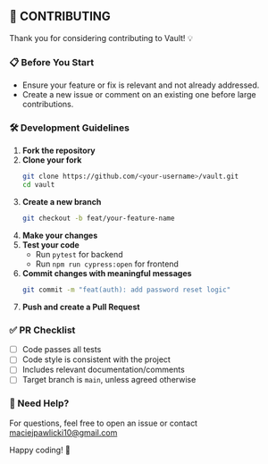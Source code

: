 ## 🤝 CONTRIBUTING

Thank you for considering contributing to Vault! 💡

### 📋 Before You Start

-   Ensure your feature or fix is relevant and not already addressed.
-   Create a new issue or comment on an existing one before large contributions.

### 🛠️ Development Guidelines

1. **Fork the repository**
2. **Clone your fork**
    ```bash
    git clone https://github.com/<your-username>/vault.git
    cd vault
    ```
3. **Create a new branch**
    ```bash
    git checkout -b feat/your-feature-name
    ```
4. **Make your changes**
5. **Test your code**
    - Run `pytest` for backend
    - Run `npm run cypress:open` for frontend
6. **Commit changes with meaningful messages**
    ```bash
    git commit -m "feat(auth): add password reset logic"
    ```
7. **Push and create a Pull Request**

### ✅ PR Checklist

-   [ ] Code passes all tests
-   [ ] Code style is consistent with the project
-   [ ] Includes relevant documentation/comments
-   [ ] Target branch is `main`, unless agreed otherwise

### 💬 Need Help?

For questions, feel free to open an issue or contact [maciejpawlicki10@gmail.com](mailto:maciejpawlicki10@gmail.com)

Happy coding! 🚀
